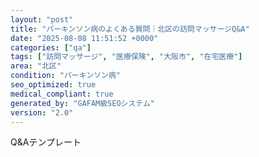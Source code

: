 ```yaml
---
layout: "post"
title: "パーキンソン病のよくある質問｜北区の訪問マッサージQ&A"
date: "2025-08-08 11:51:52 +0000"
categories: ["qa"]
tags: ["訪問マッサージ", "医療保険", "大阪市", "在宅医療"]
area: "北区"
condition: "パーキンソン病"
seo_optimized: true
medical_compliant: true
generated_by: "GAFAM級SEOシステム"
version: "2.0"
---
```


Q&Aテンプレート
